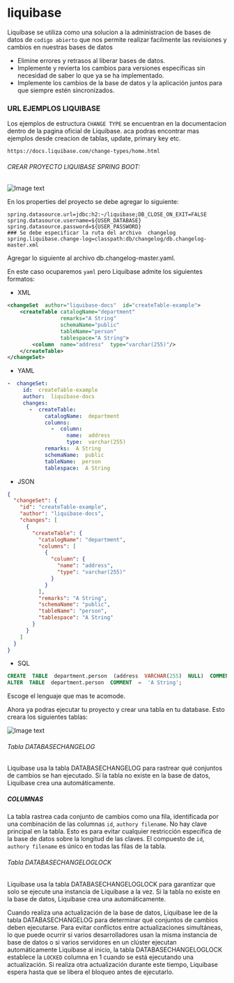 # liquibase
Liquibase se utiliza como una solucion a la administracion de bases de datos de `codigo abierto` que nos permite realizar facilmente las revisiones y cambios en nuestras bases de datos

* Elimine errores y retrasos al liberar bases de datos.
* Implemente y revierta los cambios para versiones específicas sin necesidad de saber lo que ya se ha implementado.
* Implemente los cambios de la base de datos y la aplicación juntos para que siempre estén sincronizados.

### URL EJEMPLOS LIQUIBASE

Los ejemplos de estructura `CHANGE TYPE` se encuentran en la documentacion dentro de la pagina oficial de Liquibase.
aca podras encontrar mas ejemplos desde creacion de tablas, update, primary key etc.

```url 
https://docs.liquibase.com/change-types/home.html
```


###### CREAR PROYECTO LIQUIBASE SPRING BOOT:

![Image text](https://github.com/dev-rech/images/blob/master/liquibase_spring.png)

En los properties del proyecto se debe agregar lo siguiente:
```properties
spring.datasource.url=jdbc:h2:~/liquibase;DB_CLOSE_ON_EXIT=FALSE
spring.datasource.username=${USER_DATABASE}
spring.datasource.password=${USER_PASSWORD}
### Se debe especificar la ruta del archivo  changelog
spring.liquibase.change-log=classpath:db/changelog/db.changelog-master.xml
```

Agregar lo siguiente al archivo db.changelog-master.yaml.

En este caso ocuparemos `yaml` pero Liquibase admite los siguientes formatos: 
* XML
```xml
<changeSet  author="liquibase-docs"  id="createTable-example">
    <createTable catalogName="department"
                 remarks="A String"
                 schemaName="public"
                 tableName="person"
                 tablespace="A String">
        <column  name="address"  type="varchar(255)"/>
    </createTable>
</changeSet>
```
* YAML
```yaml
-  changeSet:
     id:  createTable-example
     author:  liquibase-docs
     changes:
       -  createTable:
            catalogName:  department
            columns:
              -  column:
                   name:  address
                   type:  varchar(255)
            remarks:  A String
            schemaName:  public
            tableName:  person
            tablespace:  A String
```
* JSON
```json
{
  "changeSet": {
    "id": "createTable-example",
    "author": "liquibase-docs",
    "changes": [
      {
        "createTable": {
          "catalogName": "department",
          "columns": [
            {
              "column": {
                "name": "address",
                "type": "varchar(255)"
              }
            }
          ],
          "remarks": "A String",
          "schemaName": "public",
          "tableName": "person",
          "tablespace": "A String"
        }
      }
    ]
  }
}
```
* SQL
```sql
CREATE  TABLE  department.person  (address  VARCHAR(255)  NULL)  COMMENT='A String';
ALTER  TABLE  department.person  COMMENT  =  'A String';
```
Escoge el lenguaje que mas te acomode.

Ahora ya podras ejecutar tu proyecto y crear una tabla en tu database.
Esto creara los siguientes tablas:

![Image text](https://github.com/dev-rech/images/blob/master/database_liquibase_test.png)

###### Tabla DATABASECHANGELOG

Liquibase usa la tabla DATABASECHANGELOG para rastrear qué conjuntos de cambios se han ejecutado. Si la tabla no existe en la base de datos, Liquibase crea una automáticamente.

##### COLUMNAS
La tabla rastrea cada conjunto de cambios como una fila, identificada por una combinación de las columnas `id`, `authory filename`. No hay clave principal en la tabla. Esto es para evitar cualquier restricción específica de la base de datos sobre la longitud de las claves. El compuesto de `id`, `authory filename` es único en todas las filas de la tabla.

###### Tabla DATABASECHANGELOGLOCK

Liquibase usa la tabla DATABASECHANGELOGLOCK para garantizar que solo se ejecute una instancia de Liquibase a la vez. Si la tabla no existe en la base de datos, Liquibase crea una automáticamente.

Cuando realiza una actualización de la base de datos, Liquibase lee de la tabla DATABASECHANGELOG para determinar qué conjuntos de cambios deben ejecutarse. Para evitar conflictos entre actualizaciones simultáneas, lo que puede ocurrir si varios desarrolladores usan la misma instancia de base de datos o si varios servidores en un clúster ejecutan automáticamente Liquibase al inicio, la tabla DATABASECHANGELOGLOCK establece la `LOCKED` columna en 1 cuando se está ejecutando una actualización. Si realiza otra actualización durante este tiempo, Liquibase espera hasta que se libera el bloqueo antes de ejecutarlo.

